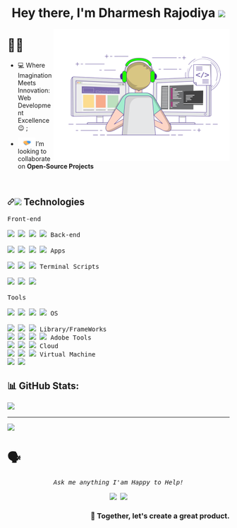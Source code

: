 <h1 align="center">Hey there, I'm Dharmesh Rajodiya <img src="https://media.giphy.com/media/hvRJCLFzcasrR4ia7z/giphy.gif" width="30px"></h1>

<img align="right" alt="Coding" width="400" src="https://github.com/dharmeshrajodiya/dharmeshrajodiya/blob/main/coding-freak.gif">

# 🙋‍♂️
- 💻  Where Imagination Meets Innovation: Web Development Excellence:wink: ;

- <img src="https://github.com/dharmeshrajodiya/dharmeshrajodiya/blob/main/Handshake.gif" width="40px">I’m looking to collaborate on **Open-Source Projects**

<br>


<h2 dir="auto"><a id="user-content--technologies" class="anchor" aria-hidden="true" href="#-technologies"><svg class="octicon octicon-link" viewBox="0 0 16 16" version="1.1" width="16" height="16" aria-hidden="true"><path d="m7.775 3.275 1.25-1.25a3.5 3.5 0 1 1 4.95 4.95l-2.5 2.5a3.5 3.5 0 0 1-4.95 0 .751.751 0 0 1 .018-1.042.751.751 0 0 1 1.042-.018 1.998 1.998 0 0 0 2.83 0l2.5-2.5a2.002 2.002 0 0 0-2.83-2.83l-1.25 1.25a.751.751 0 0 1-1.042-.018.751.751 0 0 1-.018-1.042Zm-4.69 9.64a1.998 1.998 0 0 0 2.83 0l1.25-1.25a.751.751 0 0 1 1.042.018.751.751 0 0 1 .018 1.042l-1.25 1.25a3.5 3.5 0 1 1-4.95-4.95l2.5-2.5a3.5 3.5 0 0 1 4.95 0 .751.751 0 0 1-.018 1.042.751.751 0 0 1-1.042.018 1.998 1.998 0 0 0-2.83 0l-2.5 2.5a1.998 1.998 0 0 0 0 2.83Z"></path></svg></a><a target="_blank" rel="noopener noreferrer nofollow" href="https://camo.githubusercontent.com/57707c34234d776de4f3a687c9ceb6d30c7bf422ade39dbfe02b19102f207fcb/68747470733a2f2f696d672e69636f6e73382e636f6d2f6e6f6c616e2f32352f636f6d70757465722e706e67"><img src="https://camo.githubusercontent.com/57707c34234d776de4f3a687c9ceb6d30c7bf422ade39dbfe02b19102f207fcb/68747470733a2f2f696d672e69636f6e73382e636f6d2f6e6f6c616e2f32352f636f6d70757465722e706e67" data-canonical-src="https://img.icons8.com/nolan/25/computer.png" style="max-width: 100%;"></a> Technologies</h2> 

<kbd>
   <kbd>Front-end</kbd>
    <br>
    <br>
    <a target="_blank" rel="noopener noreferrer nofollow" href="https://camo.githubusercontent.com/da7acacadecf91d6dc02efcd2be086bb6d78ddff19a1b7a0ab2755a6fda8b1e9/68747470733a2f2f63646e2e6a7364656c6976722e6e65742f67682f64657669636f6e732f64657669636f6e2f69636f6e732f68746d6c352f68746d6c352d6f726967696e616c2e737667"><img width="30px" src="https://camo.githubusercontent.com/da7acacadecf91d6dc02efcd2be086bb6d78ddff19a1b7a0ab2755a6fda8b1e9/68747470733a2f2f63646e2e6a7364656c6976722e6e65742f67682f64657669636f6e732f64657669636f6e2f69636f6e732f68746d6c352f68746d6c352d6f726967696e616c2e737667" data-canonical-src="https://cdn.jsdelivr.net/gh/devicons/devicon/icons/html5/html5-original.svg" style="max-width: 100%;"></a> 
    <a target="_blank" rel="noopener noreferrer nofollow" href="https://camo.githubusercontent.com/ad8fbf7f75f04b296b72beb893acf572b364e69ec35ea41a68a29507f5b1cd1b/68747470733a2f2f63646e2e6a7364656c6976722e6e65742f67682f64657669636f6e732f64657669636f6e2f69636f6e732f637373332f637373332d706c61696e2e737667"><img width="30px" src="https://camo.githubusercontent.com/ad8fbf7f75f04b296b72beb893acf572b364e69ec35ea41a68a29507f5b1cd1b/68747470733a2f2f63646e2e6a7364656c6976722e6e65742f67682f64657669636f6e732f64657669636f6e2f69636f6e732f637373332f637373332d706c61696e2e737667" data-canonical-src="https://cdn.jsdelivr.net/gh/devicons/devicon/icons/css3/css3-plain.svg" style="max-width: 100%;"></a> 
    <a target="_blank" rel="noopener noreferrer nofollow" href="https://camo.githubusercontent.com/26901b819fb10ef4e2c652aa40e24775247664d84a7597bebb66898a24dddedd/68747470733a2f2f63646e2e6a7364656c6976722e6e65742f67682f64657669636f6e732f64657669636f6e2f69636f6e732f736173732f736173732d6f726967696e616c2e737667"><img width="30px" src="https://camo.githubusercontent.com/26901b819fb10ef4e2c652aa40e24775247664d84a7597bebb66898a24dddedd/68747470733a2f2f63646e2e6a7364656c6976722e6e65742f67682f64657669636f6e732f64657669636f6e2f69636f6e732f736173732f736173732d6f726967696e616c2e737667" data-canonical-src="https://cdn.jsdelivr.net/gh/devicons/devicon/icons/sass/sass-original.svg" style="max-width: 100%;"></a> 
    <a target="_blank" rel="noopener noreferrer nofollow" href="https://camo.githubusercontent.com/442c452cb73752bb1914ce03fce2017056d651a2099696b8594ddf5ccc74825e/68747470733a2f2f63646e2e6a7364656c6976722e6e65742f67682f64657669636f6e732f64657669636f6e2f69636f6e732f6a6176617363726970742f6a6176617363726970742d6f726967696e616c2e737667"><img width="30px" src="https://camo.githubusercontent.com/442c452cb73752bb1914ce03fce2017056d651a2099696b8594ddf5ccc74825e/68747470733a2f2f63646e2e6a7364656c6976722e6e65742f67682f64657669636f6e732f64657669636f6e2f69636f6e732f6a6176617363726970742f6a6176617363726970742d6f726967696e616c2e737667" data-canonical-src="https://cdn.jsdelivr.net/gh/devicons/devicon/icons/javascript/javascript-original.svg" style="max-width: 100%;"></a>
  </kbd> 

<kbd>
    <kbd>Back-end</kbd>
    <br>
    <br>
    <a target="_blank" rel="noopener noreferrer nofollow" href="https://camo.githubusercontent.com/9e581761c42b9210538e4727e082b7e1db70a621da3481eb6a348bdb5257af70/68747470733a2f2f63646e2e6a7364656c6976722e6e65742f67682f64657669636f6e732f64657669636f6e2f69636f6e732f7068702f7068702d6f726967696e616c2e737667"><img width="30px" src="https://camo.githubusercontent.com/9e581761c42b9210538e4727e082b7e1db70a621da3481eb6a348bdb5257af70/68747470733a2f2f63646e2e6a7364656c6976722e6e65742f67682f64657669636f6e732f64657669636f6e2f69636f6e732f7068702f7068702d6f726967696e616c2e737667" data-canonical-src="https://cdn.jsdelivr.net/gh/devicons/devicon/icons/php/php-original.svg" style="max-width: 100%;"></a>
    <a target="_blank" rel="noopener noreferrer nofollow" href="https://camo.githubusercontent.com/aa8b3e6b6fc55ea158e132e1c33ba6aa7fe49706a4e4bd64701af1cf89f514b5/68747470733a2f2f63646e2e6a7364656c6976722e6e65742f67682f64657669636f6e732f64657669636f6e2f69636f6e732f747970657363726970742f747970657363726970742d6f726967696e616c2e737667"><img width="30px" src="https://camo.githubusercontent.com/aa8b3e6b6fc55ea158e132e1c33ba6aa7fe49706a4e4bd64701af1cf89f514b5/68747470733a2f2f63646e2e6a7364656c6976722e6e65742f67682f64657669636f6e732f64657669636f6e2f69636f6e732f747970657363726970742f747970657363726970742d6f726967696e616c2e737667" data-canonical-src="https://cdn.jsdelivr.net/gh/devicons/devicon/icons/typescript/typescript-original.svg" style="max-width: 100%;"></a>
    <a target="_blank" rel="noopener noreferrer nofollow" href="https://camo.githubusercontent.com/900baefb89e187c8b32cdbb3b440d1502fe8f30a1a335cc5dc5868af0142f8b1/68747470733a2f2f63646e2e6a7364656c6976722e6e65742f67682f64657669636f6e732f64657669636f6e2f69636f6e732f6e6f64656a732f6e6f64656a732d6f726967696e616c2e737667"><img width="30px" src="https://camo.githubusercontent.com/900baefb89e187c8b32cdbb3b440d1502fe8f30a1a335cc5dc5868af0142f8b1/68747470733a2f2f63646e2e6a7364656c6976722e6e65742f67682f64657669636f6e732f64657669636f6e2f69636f6e732f6e6f64656a732f6e6f64656a732d6f726967696e616c2e737667" data-canonical-src="https://cdn.jsdelivr.net/gh/devicons/devicon/icons/nodejs/nodejs-original.svg" style="max-width: 100%;"></a>
    <a target="_blank" rel="noopener noreferrer nofollow" href="https://camo.githubusercontent.com/ad153d7e2cad886cb3d9825fbcd98f71e4e8458430444b4a96198fa9823b8da1/68747470733a2f2f63646e2e6a7364656c6976722e6e65742f67682f64657669636f6e732f64657669636f6e2f69636f6e732f7261696c732f7261696c732d6f726967696e616c2d776f72646d61726b2e737667"><img width="30px" src="https://camo.githubusercontent.com/ad153d7e2cad886cb3d9825fbcd98f71e4e8458430444b4a96198fa9823b8da1/68747470733a2f2f63646e2e6a7364656c6976722e6e65742f67682f64657669636f6e732f64657669636f6e2f69636f6e732f7261696c732f7261696c732d6f726967696e616c2d776f72646d61726b2e737667" data-canonical-src="https://cdn.jsdelivr.net/gh/devicons/devicon/icons/rails/rails-original-wordmark.svg" style="max-width: 100%;"></a>
  </kbd> 

<kbd>
    <kbd>Apps</kbd>
    <br>
    <br>
    <a target="_blank" rel="noopener noreferrer nofollow" href="https://camo.githubusercontent.com/20ffa1c9a31e2c991c8b52b0cb7be938de51db4b7a9299658fef28efb0cc845a/68747470733a2f2f63646e2e6a7364656c6976722e6e65742f67682f64657669636f6e732f64657669636f6e2f69636f6e732f6a6176612f6a6176612d6f726967696e616c2e737667"><img width="30px" src="https://camo.githubusercontent.com/20ffa1c9a31e2c991c8b52b0cb7be938de51db4b7a9299658fef28efb0cc845a/68747470733a2f2f63646e2e6a7364656c6976722e6e65742f67682f64657669636f6e732f64657669636f6e2f69636f6e732f6a6176612f6a6176612d6f726967696e616c2e737667" data-canonical-src="https://cdn.jsdelivr.net/gh/devicons/devicon/icons/java/java-original.svg" style="max-width: 100%;"></a>
    <a target="_blank" rel="noopener noreferrer nofollow" href="https://camo.githubusercontent.com/5ed944a27e3d12bcf282343a496ce2910a68ecd96cded987e1b7d576f2f392a3/68747470733a2f2f63646e2e6a7364656c6976722e6e65742f67682f64657669636f6e732f64657669636f6e2f69636f6e732f6b6f746c696e2f6b6f746c696e2d6f726967696e616c2e737667"><img width="30px" src="https://camo.githubusercontent.com/5ed944a27e3d12bcf282343a496ce2910a68ecd96cded987e1b7d576f2f392a3/68747470733a2f2f63646e2e6a7364656c6976722e6e65742f67682f64657669636f6e732f64657669636f6e2f69636f6e732f6b6f746c696e2f6b6f746c696e2d6f726967696e616c2e737667" data-canonical-src="https://cdn.jsdelivr.net/gh/devicons/devicon/icons/kotlin/kotlin-original.svg" style="max-width: 100%;"></a>
    <a target="_blank" rel="noopener noreferrer nofollow" href="https://camo.githubusercontent.com/07d482580718a86d482cfd8278bf72799a2235452a5a5afb0998d2cadf37b345/68747470733a2f2f63646e2e6a7364656c6976722e6e65742f67682f64657669636f6e732f64657669636f6e2f69636f6e732f646172742f646172742d6f726967696e616c2e737667"><img width="30px" src="https://camo.githubusercontent.com/07d482580718a86d482cfd8278bf72799a2235452a5a5afb0998d2cadf37b345/68747470733a2f2f63646e2e6a7364656c6976722e6e65742f67682f64657669636f6e732f64657669636f6e2f69636f6e732f646172742f646172742d6f726967696e616c2e737667" data-canonical-src="https://cdn.jsdelivr.net/gh/devicons/devicon/icons/dart/dart-original.svg" style="max-width: 100%;"></a>
  </kbd> 

<kbd>
    <kbd>Terminal Scripts</kbd>
    <br>
    <br>
    <a target="_blank" rel="noopener noreferrer nofollow" href="https://camo.githubusercontent.com/43a3630f8c7313521f8202ad5de3905565d7e3b42708ca7854fec4c5d92817b3/68747470733a2f2f63646e2e6a7364656c6976722e6e65742f67682f64657669636f6e732f64657669636f6e2f69636f6e732f707974686f6e2f707974686f6e2d706c61696e2e737667"><img width="30px" src="https://camo.githubusercontent.com/43a3630f8c7313521f8202ad5de3905565d7e3b42708ca7854fec4c5d92817b3/68747470733a2f2f63646e2e6a7364656c6976722e6e65742f67682f64657669636f6e732f64657669636f6e2f69636f6e732f707974686f6e2f707974686f6e2d706c61696e2e737667" data-canonical-src="https://cdn.jsdelivr.net/gh/devicons/devicon/icons/python/python-plain.svg" style="max-width: 100%;"></a>
    <a target="_blank" rel="noopener noreferrer nofollow" href="https://camo.githubusercontent.com/df1404f038a8252dec0847c94dcd4f0be9c4491a2682bc601d276f835e8eaa5d/68747470733a2f2f63646e2e6a7364656c6976722e6e65742f67682f64657669636f6e732f64657669636f6e2f69636f6e732f626173682f626173682d6f726967696e616c2e737667"><img width="30px" src="https://camo.githubusercontent.com/df1404f038a8252dec0847c94dcd4f0be9c4491a2682bc601d276f835e8eaa5d/68747470733a2f2f63646e2e6a7364656c6976722e6e65742f67682f64657669636f6e732f64657669636f6e2f69636f6e732f626173682f626173682d6f726967696e616c2e737667" data-canonical-src="https://cdn.jsdelivr.net/gh/devicons/devicon/icons/bash/bash-original.svg" style="max-width: 100%;"></a>
    <a target="_blank" rel="noopener noreferrer nofollow" href="https://camo.githubusercontent.com/fb369e3a940701ea56e03aa4dacd7385d141734c3d97258234c4fb84256468d9/68747470733a2f2f63646e2e6a7364656c6976722e6e65742f67682f64657669636f6e732f64657669636f6e2f69636f6e732f727562792f727562792d6f726967696e616c2e737667"><img width="30px" src="https://camo.githubusercontent.com/fb369e3a940701ea56e03aa4dacd7385d141734c3d97258234c4fb84256468d9/68747470733a2f2f63646e2e6a7364656c6976722e6e65742f67682f64657669636f6e732f64657669636f6e2f69636f6e732f727562792f727562792d6f726967696e616c2e737667" data-canonical-src="https://cdn.jsdelivr.net/gh/devicons/devicon/icons/ruby/ruby-original.svg" style="max-width: 100%;"></a>
  </kbd> 
<br>
<br>
<kbd>
    <kbd>Tools</kbd>
    <br>
    <br>
    <a target="_blank" rel="noopener noreferrer nofollow" href="https://camo.githubusercontent.com/5fa137d222dde7b69acd22c6572a065ce3656e6ffa1f5e88c1b5c7a935af3cc6/68747470733a2f2f63646e2e6a7364656c6976722e6e65742f67682f64657669636f6e732f64657669636f6e2f69636f6e732f7673636f64652f7673636f64652d6f726967696e616c2e737667"><img width="30px" src="https://camo.githubusercontent.com/5fa137d222dde7b69acd22c6572a065ce3656e6ffa1f5e88c1b5c7a935af3cc6/68747470733a2f2f63646e2e6a7364656c6976722e6e65742f67682f64657669636f6e732f64657669636f6e2f69636f6e732f7673636f64652f7673636f64652d6f726967696e616c2e737667" data-canonical-src="https://cdn.jsdelivr.net/gh/devicons/devicon/icons/vscode/vscode-original.svg" style="max-width: 100%;"></a>
    <a target="_blank" rel="noopener noreferrer" href="https://github.com/termux/termux-app/raw/master/app/src/main/res/mipmap-xxxhdpi/ic_launcher.png"><img width="30px" src="https://github.com/termux/termux-app/raw/master/app/src/main/res/mipmap-xxxhdpi/ic_launcher.png" style="max-width: 100%;"></a>
    <a target="_blank" rel="noopener noreferrer nofollow" href="https://camo.githubusercontent.com/8d0cca2fccbfd3f4010ffd502272d8f5f2c2295d06ab0a51f6250784778545fc/68747470733a2f2f75706c6f61642e77696b696d656469612e6f72672f77696b6970656469612f636f6d6d6f6e732f7468756d622f622f62322f5265706c2e69745f6c6f676f2e7376672f35313270782d5265706c2e69745f6c6f676f2e7376672e706e67"><img width="30px" src="https://camo.githubusercontent.com/8d0cca2fccbfd3f4010ffd502272d8f5f2c2295d06ab0a51f6250784778545fc/68747470733a2f2f75706c6f61642e77696b696d656469612e6f72672f77696b6970656469612f636f6d6d6f6e732f7468756d622f622f62322f5265706c2e69745f6c6f676f2e7376672f35313270782d5265706c2e69745f6c6f676f2e7376672e706e67" data-canonical-src="https://upload.wikimedia.org/wikipedia/commons/thumb/b/b2/Repl.it_logo.svg/512px-Repl.it_logo.svg.png" style="max-width: 100%;"></a>
    <a target="_blank" rel="noopener noreferrer nofollow" href="https://camo.githubusercontent.com/7976e34a84987fbcf58331e5851395a1589bc9be7e5932d79b5b42c5dd033b9d/68747470733a2f2f696d672e69636f6e73382e636f6d2f666c75656e742f34322f3030303030302f7375626c696d652d746578742e706e67"><img width="30px" src="https://camo.githubusercontent.com/7976e34a84987fbcf58331e5851395a1589bc9be7e5932d79b5b42c5dd033b9d/68747470733a2f2f696d672e69636f6e73382e636f6d2f666c75656e742f34322f3030303030302f7375626c696d652d746578742e706e67" data-canonical-src="https://img.icons8.com/fluent/42/000000/sublime-text.png" style="max-width: 100%;"></a>
  </kbd> 

<kbd>
    <kbd>OS</kbd>
    <br>
    <br>
    <a target="_blank" rel="noopener noreferrer nofollow" href="https://camo.githubusercontent.com/5827f82f2c2d9c5bad33de64e073659d1a57032b31009b8127189be6876916d4/68747470733a2f2f63646e2e6a7364656c6976722e6e65742f67682f64657669636f6e732f64657669636f6e2f69636f6e732f6c696e75782f6c696e75782d6f726967696e616c2e737667"><img width="30px" src="https://camo.githubusercontent.com/5827f82f2c2d9c5bad33de64e073659d1a57032b31009b8127189be6876916d4/68747470733a2f2f63646e2e6a7364656c6976722e6e65742f67682f64657669636f6e732f64657669636f6e2f69636f6e732f6c696e75782f6c696e75782d6f726967696e616c2e737667" data-canonical-src="https://cdn.jsdelivr.net/gh/devicons/devicon/icons/linux/linux-original.svg" style="max-width: 100%;"></a>
    <a target="_blank" rel="noopener noreferrer nofollow" href="https://camo.githubusercontent.com/5e971de82dbf6983f5f37430e10abac80b0855b991c22a922f82e7a9d65a94eb/68747470733a2f2f63646e2e6a7364656c6976722e6e65742f67682f64657669636f6e732f64657669636f6e2f69636f6e732f616e64726f69642f616e64726f69642d6f726967696e616c2e737667"><img width="30px" src="https://camo.githubusercontent.com/5e971de82dbf6983f5f37430e10abac80b0855b991c22a922f82e7a9d65a94eb/68747470733a2f2f63646e2e6a7364656c6976722e6e65742f67682f64657669636f6e732f64657669636f6e2f69636f6e732f616e64726f69642f616e64726f69642d6f726967696e616c2e737667" data-canonical-src="https://cdn.jsdelivr.net/gh/devicons/devicon/icons/android/android-original.svg" style="max-width: 100%;"></a>
    <a target="_blank" rel="noopener noreferrer nofollow" href="https://camo.githubusercontent.com/a9c92e80647df26525548cfabd12b784c10016b63a9e263e7d0ab0aa8f47dddf/68747470733a2f2f63646e2e6a7364656c6976722e6e65742f67682f64657669636f6e732f64657669636f6e2f69636f6e732f77696e646f7773382f77696e646f7773382d6f726967696e616c2e737667"><img width="30px" src="https://camo.githubusercontent.com/a9c92e80647df26525548cfabd12b784c10016b63a9e263e7d0ab0aa8f47dddf/68747470733a2f2f63646e2e6a7364656c6976722e6e65742f67682f64657669636f6e732f64657669636f6e2f69636f6e732f77696e646f7773382f77696e646f7773382d6f726967696e616c2e737667" data-canonical-src="https://cdn.jsdelivr.net/gh/devicons/devicon/icons/windows8/windows8-original.svg" style="max-width: 100%;"></a>
  </kbd> 
<kbd>
    <kbd>Library/FrameWorks</kbd>
    <br>
    <a target="_blank" rel="noopener noreferrer nofollow" href="https://camo.githubusercontent.com/bdedcbc949feefecc3ff98f7e655ee8151b522e2f32196c648620f5366d909d5/68747470733a2f2f63646e2e6a7364656c6976722e6e65742f67682f64657669636f6e732f64657669636f6e2f69636f6e732f7461696c77696e646373732f7461696c77696e646373732d706c61696e2e737667"><img width="30px" src="https://camo.githubusercontent.com/bdedcbc949feefecc3ff98f7e655ee8151b522e2f32196c648620f5366d909d5/68747470733a2f2f63646e2e6a7364656c6976722e6e65742f67682f64657669636f6e732f64657669636f6e2f69636f6e732f7461696c77696e646373732f7461696c77696e646373732d706c61696e2e737667" data-canonical-src="https://cdn.jsdelivr.net/gh/devicons/devicon/icons/tailwindcss/tailwindcss-plain.svg" style="max-width: 100%;"></a>
    <a target="_blank" rel="noopener noreferrer nofollow" href="https://camo.githubusercontent.com/c76217244e1b3700a87058abf858e20a313b06dfadd972121d0d42de5bd20fa5/68747470733a2f2f63646e2e6a7364656c6976722e6e65742f67682f64657669636f6e732f64657669636f6e2f69636f6e732f626f6f7473747261702f626f6f7473747261702d6f726967696e616c2e737667"><img width="30px" src="https://camo.githubusercontent.com/c76217244e1b3700a87058abf858e20a313b06dfadd972121d0d42de5bd20fa5/68747470733a2f2f63646e2e6a7364656c6976722e6e65742f67682f64657669636f6e732f64657669636f6e2f69636f6e732f626f6f7473747261702f626f6f7473747261702d6f726967696e616c2e737667" data-canonical-src="https://cdn.jsdelivr.net/gh/devicons/devicon/icons/bootstrap/bootstrap-original.svg" style="max-width: 100%;"></a>
    <a target="_blank" rel="noopener noreferrer nofollow" href="https://camo.githubusercontent.com/27d0b117da00485c56d69aef0fa310a3f8a07abecc8aa15fa38c8b78526c60ac/68747470733a2f2f63646e2e6a7364656c6976722e6e65742f67682f64657669636f6e732f64657669636f6e2f69636f6e732f72656163742f72656163742d6f726967696e616c2e737667"><img width="30px" src="https://camo.githubusercontent.com/27d0b117da00485c56d69aef0fa310a3f8a07abecc8aa15fa38c8b78526c60ac/68747470733a2f2f63646e2e6a7364656c6976722e6e65742f67682f64657669636f6e732f64657669636f6e2f69636f6e732f72656163742f72656163742d6f726967696e616c2e737667" data-canonical-src="https://cdn.jsdelivr.net/gh/devicons/devicon/icons/react/react-original.svg" style="max-width: 100%;"></a>
    <a target="_blank" rel="noopener noreferrer nofollow" href="https://camo.githubusercontent.com/077997d77bfa74b144c9e286e65143b4edc547dc948098491264bb2dde282d6b/68747470733a2f2f63646e2e6a7364656c6976722e6e65742f67682f64657669636f6e732f64657669636f6e2f69636f6e732f7675656a732f7675656a732d6f726967696e616c2e737667"><img width="30px" src="https://camo.githubusercontent.com/077997d77bfa74b144c9e286e65143b4edc547dc948098491264bb2dde282d6b/68747470733a2f2f63646e2e6a7364656c6976722e6e65742f67682f64657669636f6e732f64657669636f6e2f69636f6e732f7675656a732f7675656a732d6f726967696e616c2e737667" data-canonical-src="https://cdn.jsdelivr.net/gh/devicons/devicon/icons/vuejs/vuejs-original.svg" style="max-width: 100%;"></a>
  </kbd> 

<kbd>
    <kbd>Adobe Tools</kbd>
    <br>
    <a target="_blank" rel="noopener noreferrer nofollow" href="https://camo.githubusercontent.com/c453a39cab532144a24dd71acec26aea121594518d0a54f7c66f76d173f1aaf7/68747470733a2f2f696d672e69636f6e73382e636f6d2f636f6c6f722f34322f3030303030302f61646f62652d70686f746f73686f702e706e67"><img width="30px" src="https://camo.githubusercontent.com/c453a39cab532144a24dd71acec26aea121594518d0a54f7c66f76d173f1aaf7/68747470733a2f2f696d672e69636f6e73382e636f6d2f636f6c6f722f34322f3030303030302f61646f62652d70686f746f73686f702e706e67" data-canonical-src="https://img.icons8.com/color/42/000000/adobe-photoshop.png" style="max-width: 100%;"></a>
    <a target="_blank" rel="noopener noreferrer nofollow" href="https://camo.githubusercontent.com/684c254a5424ddf064f4d8b820bfef134583b7ab4a2ab3400c7675185104043c/68747470733a2f2f696d672e69636f6e73382e636f6d2f636f6c6f722f34322f3030303030302f61646f62652d696c6c7573747261746f722e706e67"><img width="30px" src="https://camo.githubusercontent.com/684c254a5424ddf064f4d8b820bfef134583b7ab4a2ab3400c7675185104043c/68747470733a2f2f696d672e69636f6e73382e636f6d2f636f6c6f722f34322f3030303030302f61646f62652d696c6c7573747261746f722e706e67" data-canonical-src="https://img.icons8.com/color/42/000000/adobe-illustrator.png" style="max-width: 100%;"></a>
    <a target="_blank" rel="noopener noreferrer nofollow" href="https://camo.githubusercontent.com/514d4b10c2cb31d7c0a53294b52fa103329a042b4ca2f439b6b69b9f373a9f0e/68747470733a2f2f696d672e69636f6e73382e636f6d2f636f6c6f722f34322f3030303030302f61646f62652d7072656d696572652d70726f2d2d76312e706e67"><img width="30px" src="https://camo.githubusercontent.com/514d4b10c2cb31d7c0a53294b52fa103329a042b4ca2f439b6b69b9f373a9f0e/68747470733a2f2f696d672e69636f6e73382e636f6d2f636f6c6f722f34322f3030303030302f61646f62652d7072656d696572652d70726f2d2d76312e706e67" data-canonical-src="https://img.icons8.com/color/42/000000/adobe-premiere-pro--v1.png" style="max-width: 100%;"></a>
  </kbd> 

<kbd>
    <kbd>Cloud</kbd>
    <br>
    <a target="_blank" rel="noopener noreferrer nofollow" href="https://camo.githubusercontent.com/76234372f7d1fd9d9d414803a8a9a55cb4c37500d4dbb2608377fdc48079d36c/68747470733a2f2f696d672e69636f6e73382e636f6d2f636f6c6f722f34322f3030303030302f616d617a6f6e2d7765622d73657276696365732e706e67"><img width="30px" src="https://camo.githubusercontent.com/76234372f7d1fd9d9d414803a8a9a55cb4c37500d4dbb2608377fdc48079d36c/68747470733a2f2f696d672e69636f6e73382e636f6d2f636f6c6f722f34322f3030303030302f616d617a6f6e2d7765622d73657276696365732e706e67" data-canonical-src="https://img.icons8.com/color/42/000000/amazon-web-services.png" style="max-width: 100%;"></a>
    <a target="_blank" rel="noopener noreferrer nofollow" href="https://camo.githubusercontent.com/6463bd978943dc8df2f859d4768fba880c36569c753ba2b8bbfb2fbbdfa5146a/68747470733a2f2f696d672e69636f6e73382e636f6d2f636f6c6f722f34322f3030303030302f676f6f676c652d636c6f75642e706e67"><img width="30px" src="https://camo.githubusercontent.com/6463bd978943dc8df2f859d4768fba880c36569c753ba2b8bbfb2fbbdfa5146a/68747470733a2f2f696d672e69636f6e73382e636f6d2f636f6c6f722f34322f3030303030302f676f6f676c652d636c6f75642e706e67" data-canonical-src="https://img.icons8.com/color/42/000000/google-cloud.png" style="max-width: 100%;"></a>
    <a target="_blank" rel="noopener noreferrer nofollow" href="https://camo.githubusercontent.com/ba8d50e7342b08b4e03891ccd72b9dacbcd978c8d862c31fc7e55ea3cdcd9f7b/68747470733a2f2f696d672e69636f6e73382e636f6d2f636f6c6f722f34322f3030303030302f617a7572652d312e706e67"><img width="30px" src="https://camo.githubusercontent.com/ba8d50e7342b08b4e03891ccd72b9dacbcd978c8d862c31fc7e55ea3cdcd9f7b/68747470733a2f2f696d672e69636f6e73382e636f6d2f636f6c6f722f34322f3030303030302f617a7572652d312e706e67" data-canonical-src="https://img.icons8.com/color/42/000000/azure-1.png" style="max-width: 100%;"></a>
  </kbd> 

<kbd>
    <kbd>Virtual Machine</kbd>
    <br>
    <a target="_blank" rel="noopener noreferrer nofollow" href="https://camo.githubusercontent.com/d466e217104ef0f01a3fd585176558196a0dc8c9288527520babe74201b53540/68747470733a2f2f696d672e69636f6e73382e636f6d2f636f6c6f722f34322f3030303030302f7669727475616c626f782e706e67"><img width="30px" src="https://camo.githubusercontent.com/d466e217104ef0f01a3fd585176558196a0dc8c9288527520babe74201b53540/68747470733a2f2f696d672e69636f6e73382e636f6d2f636f6c6f722f34322f3030303030302f7669727475616c626f782e706e67" data-canonical-src="https://img.icons8.com/color/42/000000/virtualbox.png" style="max-width: 100%;"></a>
    <a target="_blank" rel="noopener noreferrer nofollow" href="https://camo.githubusercontent.com/19e625e3a9f5253c8b777aa32955502536e57665a32c7fd9f39445cbf3e1b74a/68747470733a2f2f696d672e69636f6e73382e636f6d2f636f6c6f722f34322f3030303030302f6f6c642d766d776172652d6c6f676f2e706e67"><img width="30px" src="https://camo.githubusercontent.com/19e625e3a9f5253c8b777aa32955502536e57665a32c7fd9f39445cbf3e1b74a/68747470733a2f2f696d672e69636f6e73382e636f6d2f636f6c6f722f34322f3030303030302f6f6c642d766d776172652d6c6f676f2e706e67" data-canonical-src="https://img.icons8.com/color/42/000000/old-vmware-logo.png" style="max-width: 100%;"></a>
  </kbd> 

## 📊 GitHub Stats:
![](https://github-readme-streak-stats.herokuapp.com/?user=dharmeshrajodiya&theme=vue-dark&hide_border=false)<br/>

---
[![](https://visitcount.itsvg.in/api?id=dharmeshrajodiya&icon=0&color=3)](https://visitcount.itsvg.in)



<kbd> 
  
# 🗣️ 
<p align="center">
  <i>Ask me anything I'am Happy to Help! </i>
  <br><br>
<a target="_blank" href="https://www.linkedin.com/in/dj-web-expert"><img src="https://img.shields.io/badge/-LinkedIn-0077B5?style=for-the-badge&logo=Linkedin&logoColor=white"></img></a>
<a target="_blank" href="mailto:dev.dj23888@gmail.com"><img src="https://img.shields.io/badge/-Gmail-D14836?style=for-the-badge&logo=Gmail&logoColor=white"></img></a>
<br>
</p>
</kbd>
<h3 align="right">👋 Together, let's create a great product. </h3>

